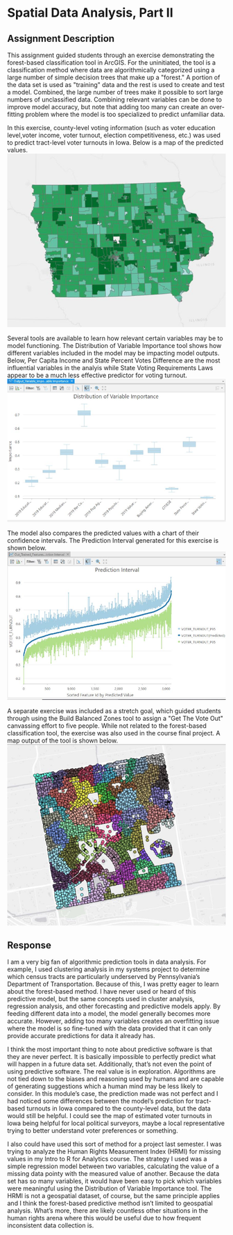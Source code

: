 # Spatial Data Analysis, Part II

## Assignment Description
This assignment guided students through an exercise demonstrating the forest-based classification tool in ArcGIS. For the uninitiated, the tool is a classification method where data are algorithmically categorized using a large number of simple decision trees that make up a "forest." A portion of the data set is used as "training" data and the rest is used to create and test a model. Combined, the large number of trees make it possible to sort large numbers of unclassified data. Combining relevant variables can be done to improve model accuracy, but note that adding too many can create an over-fitting problem where the model is too specialized to predict unfamiliar data.

In this exercise, county-level voting information (such as voter education level,voter income, voter turnout, election competitiveness, etc.) was used to predict tract-level voter turnouts in Iowa. Below is a map of the predicted values.
![Iowa Map](https://github.com/serganttinkers/AdvancedGIS/blob/main/Iowa%20prediction.JPG?raw=true)

Several tools are available to learn how relevant certain variables may be to model functioning. The Distribution of Variable Importance tool shows how different variables included in the model may be impacting model outputs. Below, Per Capita Income and State Percent Votes Difference are the most influential variables in the analyis while State Voting Requirements Laws appear to be a much less effective predictor for voting turnout.
![Distribution of Variable Importance](https://github.com/serganttinkers/AdvancedGIS/blob/main/distribution%20of%20variable%20importance.JPG?raw=true)

The model also compares the predicted values with a chart of their confidence intervals. The Prediction Interval generated for this exercise is shown below.
![Prediction Interval](https://github.com/serganttinkers/AdvancedGIS/blob/main/Prediction%20Interval.JPG?raw=true)

A separate exercise was included as a stretch goal, which guided students through using the Build Balanced Zones tool to assign a "Get The Vote Out" canvassing effort to five people. While not related to the forest-based classification tool, the exercise was also used in the course final project. A map output of the tool is shown below.
![Build Balanced Zones](https://github.com/serganttinkers/AdvancedGIS/blob/main/zones.JPG?raw=true)

## Response
I am a very big fan of algorithmic prediction tools in data analysis. For example, I used clustering analysis in my systems project to determine which census tracts are particularly underserved by Pennsylvania’s Department of Transportation. Because of this, I was pretty eager to learn about the forest-based method. I have never used or heard of this predictive model, but the same concepts used in cluster analysis, regression analysis, and other forecasting and predictive models apply. By feeding different data into a model, the model generally becomes more accurate. However, adding too many variables creates an overfitting issue where the model is so fine-tuned with the data provided that it can only provide accurate predictions for data it already has.

I think the most important thing to note about predictive software is that they are never perfect. It is basically impossible to perfectly predict what will happen in a future data set. Additionally, that’s not even the point of using predictive software. The real value is in exploration. Algorithms are not tied down to the biases and reasoning used by humans and are capable of generating suggestions which a human mind may be less likely to consider. In this module’s case, the prediction made was not perfect and I had noticed some differences between the model’s prediction for tract-based turnouts in Iowa compared to the county-level data, but the data would still be helpful. I could see the map of estimated voter turnouts in Iowa being helpful for local political surveyors, maybe a local representative trying to better understand voter preferences or something.

I also could have used this sort of method for a project last semester. I was trying to analyze the Human Rights Measurement Index (HRMI) for missing values in my Intro to R for Analytics course. The strategy I used was a simple regression model between two variables, calculating the value of a missing data pointy with the measured value of another. Because the data set has so many variables, it would have been easy to pick which variables were meaningful using the Distribution of Variable Importance tool. The HRMI is not a geospatial dataset, of course, but the same principle applies and I think the forest-based predictive method isn’t limited to geospatial analysis. What’s more, there are likely countless other situations in the human rights arena where this would be useful due to how frequent inconsistent data collection is.
